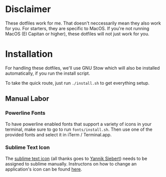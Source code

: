 # Disclaimer

These dotfiles work for me. That doesn't neccessarily mean they also work for you. For starters, they are specific to MacOS. If you're not running MacOS (El Capitan or higher), these dotfiles will not just work for you.

# Installation

For handling these dotfiles, we'll use GNU Stow which will also be installed automatically, if you run the install script.

To take the quick route, just run `./install.sh` to get everything setup.

## Manual Labor

### Powerline Fonts

To have powerline enabled fonts that support a variety of icons in your terminal, make sure to go to run `fonts/install.sh`.
Then use one of the provided fonts and select it in iTerm / Terminal.app.

### Sublime Text Icon

The [sublime text icon](sublime/icon.icns) (all thanks goes to [Yannik Siebert](https://dribbble.com/shots/1827488-Final-Sublime-Text-Replacement-Icon)) needs to be assigned to sublime manually. Instructons on how to change an application's icon can be found [here](http://www.macworld.co.uk/how-to/mac-software/how-change-os-x-yosemites-icons-3597494/).

